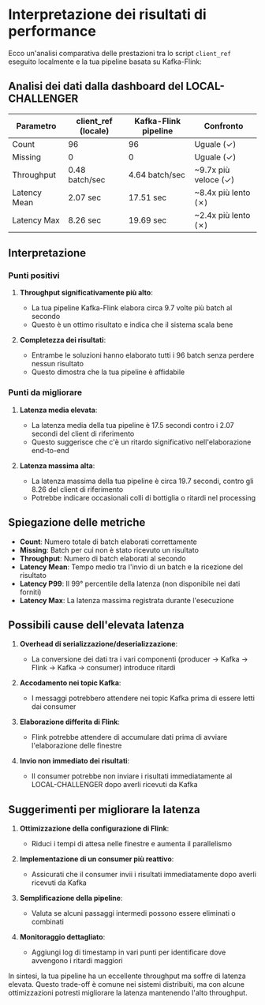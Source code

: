# Interpretazione dei risultati di performance

Ecco un'analisi comparativa delle prestazioni tra lo script `client_ref` eseguito localmente e la tua pipeline basata su Kafka-Flink:

## Analisi dei dati dalla dashboard del LOCAL-CHALLENGER

| Parametro | client_ref (locale) | Kafka-Flink pipeline | Confronto |
|-----------|---------------------|----------------------|-----------|
| Count | 96 | 96 | Uguale (✓) |
| Missing | 0 | 0 | Uguale (✓) |
| Throughput | 0.48 batch/sec | 4.64 batch/sec | ~9.7x più veloce (✓) |
| Latency Mean | 2.07 sec | 17.51 sec | ~8.4x più lento (✗) |
| Latency Max | 8.26 sec | 19.69 sec | ~2.4x più lento (✗) |

## Interpretazione

### Punti positivi

1. **Throughput significativamente più alto**:
   - La tua pipeline Kafka-Flink elabora circa 9.7 volte più batch al secondo
   - Questo è un ottimo risultato e indica che il sistema scala bene

2. **Completezza dei risultati**:
   - Entrambe le soluzioni hanno elaborato tutti i 96 batch senza perdere nessun risultato
   - Questo dimostra che la tua pipeline è affidabile

### Punti da migliorare

1. **Latenza media elevata**:
   - La latenza media della tua pipeline è 17.5 secondi contro i 2.07 secondi del client di riferimento
   - Questo suggerisce che c'è un ritardo significativo nell'elaborazione end-to-end

2. **Latenza massima alta**:
   - La latenza massima della tua pipeline è circa 19.7 secondi, contro gli 8.26 del client di riferimento
   - Potrebbe indicare occasionali colli di bottiglia o ritardi nel processing

## Spiegazione delle metriche

- **Count**: Numero totale di batch elaborati correttamente
- **Missing**: Batch per cui non è stato ricevuto un risultato
- **Throughput**: Numero di batch elaborati al secondo
- **Latency Mean**: Tempo medio tra l'invio di un batch e la ricezione del risultato
- **Latency P99**: Il 99° percentile della latenza (non disponibile nei dati forniti)
- **Latency Max**: La latenza massima registrata durante l'esecuzione

## Possibili cause dell'elevata latenza

1. **Overhead di serializzazione/deserializzazione**:
   - La conversione dei dati tra i vari componenti (producer → Kafka → Flink → Kafka → consumer) introduce ritardi

2. **Accodamento nei topic Kafka**:
   - I messaggi potrebbero attendere nei topic Kafka prima di essere letti dai consumer

3. **Elaborazione differita di Flink**:
   - Flink potrebbe attendere di accumulare dati prima di avviare l'elaborazione delle finestre

4. **Invio non immediato dei risultati**:
   - Il consumer potrebbe non inviare i risultati immediatamente al LOCAL-CHALLENGER dopo averli ricevuti da Kafka

## Suggerimenti per migliorare la latenza

1. **Ottimizzazione della configurazione di Flink**:
   - Riduci i tempi di attesa nelle finestre e aumenta il parallelismo

2. **Implementazione di un consumer più reattivo**:
   - Assicurati che il consumer invii i risultati immediatamente dopo averli ricevuti da Kafka

3. **Semplificazione della pipeline**:
   - Valuta se alcuni passaggi intermedi possono essere eliminati o combinati

4. **Monitoraggio dettagliato**:
   - Aggiungi log di timestamp in vari punti per identificare dove avvengono i ritardi maggiori

In sintesi, la tua pipeline ha un eccellente throughput ma soffre di latenza elevata. Questo trade-off è comune nei sistemi distribuiti, ma con alcune ottimizzazioni potresti migliorare la latenza mantenendo l'alto throughput.